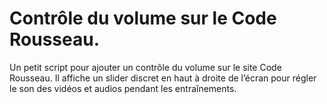 # Contrôle du volume sur le Code Rousseau.
Un petit script pour ajouter un contrôle du volume sur le site Code Rousseau. Il affiche un slider discret en haut à droite de l’écran pour régler le son des vidéos et audios pendant les entraînements.
